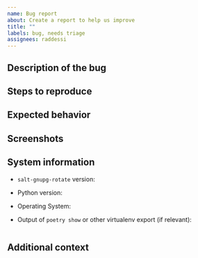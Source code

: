 ```yaml
---
name: Bug report
about: Create a report to help us improve
title: ""
labels: bug, needs triage
assignees: raddessi
---
```


## Description of the bug

<!-- A clear and concise description of what the bug is. -->

## Steps to reproduce

<!--
Write any steps that can be run to reproduce the behavior:
1. Go to '...'
2. Run command '...'
3. Scroll down to '...'
4. See error
-->

## Expected behavior

<!-- A clear and concise description of what you expected to happen. -->

## Screenshots

<!-- If applicable, add screenshots to help explain your problem. -->

## System information

<!-- Please complete as much of the following information as possible -->

- `salt-gnupg-rotate` version:
- Python version:
- Operating System:
- Output of `poetry show` or other virtualenv export (if relevant):

  ```

  ```

<!-- If there is any other system information you feel is relevant please add it here -->

## Additional context

<!-- Add any other context about the problem here. -->

